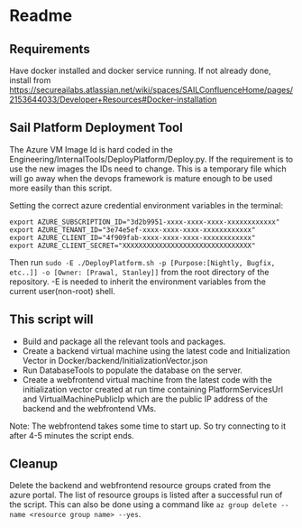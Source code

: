 # Readme

## Requirements
Have docker installed and docker service running. If not already done, install from https://secureailabs.atlassian.net/wiki/spaces/SAILConfluenceHome/pages/2153644033/Developer+Resources#Docker-installation

## Sail Platform Deployment Tool

The Azure VM Image Id is hard coded in the Engineering/InternalTools/DeployPlatform/Deploy.py. If the requirement is to use the new images the IDs need to change. This is a temporary file which will go away when the devops framework is mature enough to be used more easily than this script.

Setting the correct azure credential environment variables in the terminal:
```
export AZURE_SUBSCRIPTION_ID="3d2b9951-xxxx-xxxx-xxxx-xxxxxxxxxxxx"
export AZURE_TENANT_ID="3e74e5ef-xxxx-xxxx-xxxx-xxxxxxxxxxxx"
export AZURE_CLIENT_ID="4f909fab-xxxx-xxxx-xxxx-xxxxxxxxxxxx"
export AZURE_CLIENT_SECRET="XXXXXXXXXXXXXXXXXXXXXXXXXXXXXXXX"
```
Then run `sudo -E ./DeployPlatform.sh -p [Purpose:[Nightly, Bugfix, etc..]] -o [Owner: [Prawal, Stanley]]` from the root directory of the repository.
-E is needed to inherit the environment variables from the current user(non-root) shell.

## This script will
- Build and package all the relevant tools and packages.
- Create a backend virtual machine using the latest code and Initialization Vector in Docker/backend/InitializationVector.json
- Run DatabaseTools to populate the database on the server.
- Create a webfrontend virtual machine from the latest code with the initialization vector created at run time containing PlatformServicesUrl and VirtualMachinePublicIp which are the public IP address of the backend and the webfrontend VMs.

Note: The webfrontend takes some time to start up. So try connecting to it after 4-5 minutes the script ends.

## Cleanup
Delete the backend and webfrontend resource groups crated from the azure portal. The list of resource groups is listed after a successful run of the script.
This can also be done using a command like `az group delete --name <resource group name> --yes`.
